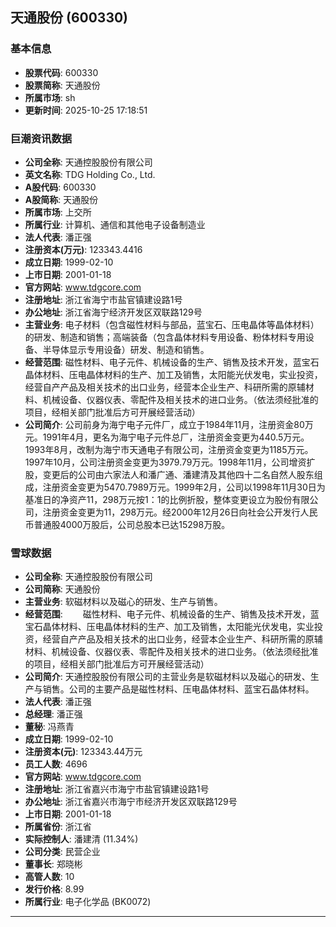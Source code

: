 ## 天通股份 (600330)

### 基本信息

- **股票代码**: 600330
- **股票简称**: 天通股份
- **所属市场**: sh
- **更新时间**: 2025-10-25 17:18:51

### 巨潮资讯数据

- **公司全称**: 天通控股股份有限公司
- **英文名称**: TDG Holding Co., Ltd.
- **A股代码**: 600330
- **A股简称**: 天通股份
- **所属市场**: 上交所
- **所属行业**: 计算机、通信和其他电子设备制造业
- **法人代表**: 潘正强
- **注册资本(万元)**: 123343.4416
- **成立日期**: 1999-02-10
- **上市日期**: 2001-01-18
- **官方网站**: www.tdgcore.com
- **注册地址**: 浙江省海宁市盐官镇建设路1号
- **办公地址**: 浙江省海宁经济开发区双联路129号
- **主营业务**: 电子材料（包含磁性材料与部品，蓝宝石、压电晶体等晶体材料）的研发、制造和销售；高端装备（包含晶体材料专用设备、粉体材料专用设备、半导体显示专用设备）研发、制造和销售。
- **经营范围**: 磁性材料、电子元件、机械设备的生产、销售及技术开发，蓝宝石晶体材料、压电晶体材料的生产、加工及销售，太阳能光伏发电，实业投资，经营自产产品及相关技术的出口业务，经营本企业生产、科研所需的原辅材料、机械设备、仪器仪表、零配件及相关技术的进口业务。（依法须经批准的项目，经相关部门批准后方可开展经营活动）
- **公司简介**: 公司前身为海宁电子元件厂，成立于1984年11月，注册资金80万元。1991年4月，更名为海宁电子元件总厂，注册资金变更为440.5万元。1993年8月，改制为海宁市天通电子有限公司，注册资金变更为1185万元。1997年10月，公司注册资金变更为3979.79万元。1998年11月，公司增资扩股，变更后的公司由六家法人和潘广通、潘建清及其他四十二名自然人股东组成，注册资金变更为5470.7989万元。1999年2月，公司以1998年11月30日为基准日的净资产11，298万元按1：1的比例折股，整体变更设立为股份有限公司，注册资金变更为11，298万元。经2000年12月26日向社会公开发行人民币普通股4000万股后，公司总股本已达15298万股。

### 雪球数据

- **公司全称**: 天通控股股份有限公司
- **公司简称**: 天通股份
- **主营业务**: 软磁材料以及磁心的研发、生产与销售。
- **经营范围**: 　　磁性材料、电子元件、机械设备的生产、销售及技术开发，蓝宝石晶体材料、压电晶体材料的生产、加工及销售，太阳能光伏发电，实业投资，经营自产产品及相关技术的出口业务，经营本企业生产、科研所需的原辅材料、机械设备、仪器仪表、零配件及相关技术的进口业务。（依法须经批准的项目，经相关部门批准后方可开展经营活动）
- **公司简介**: 天通控股股份有限公司的主营业务是软磁材料以及磁心的研发、生产与销售。公司的主要产品是磁性材料、压电晶体材料、蓝宝石晶体材料。
- **法人代表**: 潘正强
- **总经理**: 潘正强
- **董秘**: 冯燕青
- **成立日期**: 1999-02-10
- **注册资本(元)**: 123343.44万元
- **员工人数**: 4696
- **官方网站**: www.tdgcore.com
- **注册地址**: 浙江省嘉兴市海宁市盐官镇建设路1号
- **办公地址**: 浙江省嘉兴市海宁市经济开发区双联路129号
- **上市日期**: 2001-01-18
- **所属省份**: 浙江省
- **实际控制人**: 潘建清 (11.34%)
- **公司分类**: 民营企业
- **董事长**: 郑晓彬
- **高管人数**: 10
- **发行价格**: 8.99
- **所属行业**: 电子化学品 (BK0072)

---